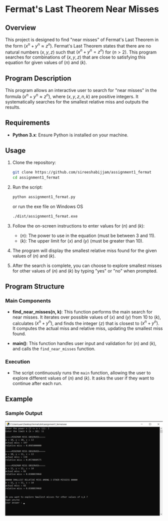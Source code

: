 # Fermat's Last Theorem Near Misses

## Overview

This project is designed to find "near misses" of Fermat's Last Theorem in the form $(x^n + y^n \approx z^n)$. Fermat's Last Theorem states that there are no natural numbers $(x, y, z)$ such that $(x^n + y^n = z^n)$ for $(n > 2)$. This program searches for combinations of $(x, y, z)$ that are close to satisfying this equation for given values of $(n)$ and $(k)$.

## Program Description

This program allows an interactive user to search for "near misses" in the formula $(x^n + y^n \approx z^n)$, where $(x, y, z, n, k)$ are positive integers. It systematically searches for the smallest relative miss and outputs the results.

## Requirements

- **Python 3.x**: Ensure Python is installed on your machine.

## Usage

1. Clone the repository:

   ```sh
   git clone https://github.com/sireeshabijjam/assignment1_fermat
   cd assignment1_fermat
   ```

2. Run the script:

   ```sh
   python assignment1_fermat.py
   ```
   or run the exe file on Windows OS
   ```sh
   ./dist/assignment1_fermat.exe
   ```

4. Follow the on-screen instructions to enter values for $(n)$ and $(k)$:

   - $(n)$: The power to use in the equation (must be between 3 and 11).
   - $(k)$: The upper limit for $(x)$ and $(y)$ (must be greater than 10).

5. The program will display the smallest relative miss found for the given values of $(n)$ and $(k)$.

6. After the search is complete, you can choose to explore smallest misses for other values of $(n)$ and $(k)$ by typing "yes" or "no" when prompted.

## Program Structure

### Main Components

- **find_near_misses(n, k)**: This function performs the main search for near misses. It iterates over possible values of $(x)$ and $(y)$ from 10 to $(k)$, calculates $(x^n + y^n)$, and finds the integer $(z)$ that is closest to $(x^n + y^n)$. It computes the actual miss and relative miss, updating the smallest miss found.

- **main()**: This function handles user input and validation for $(n)$ and $(k)$, and calls the `find_near_misses` function.

### Execution

- The script continuously runs the `main` function, allowing the user to explore different values of $(n)$ and $(k)$. It asks the user if they want to continue after each run.

## Example

### Sample Output
![Screenshot](screenshot/output.png)
